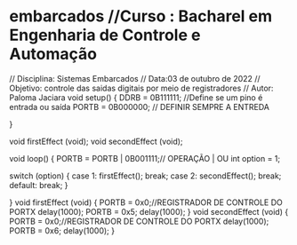 # embarcados //Curso : Bacharel em Engenharia de Controle e Automação
// Disciplina: Sistemas Embarcados
// Data:03 de outubro de 2022
// Objetivo: controle das saidas digitais por meio de registradores
// Autor: Paloma Jaciara
void setup()
{
  DDRB = 0B111111; //Define se um pino é entrada ou saída
  PORTB = 0B000000; // DEFINIR SEMPRE A ENTREDA
 
}


void firstEffect (void);
void secondEffect (void);


void loop()
{
  PORTB = PORTB | 0B001111;// OPERAÇÃO | OU
  int option = 1;
   
  switch (option)
  {
    case 1:
      firstEffect();
      break;
    case 2:
      secondEffect();
      break;
    default:
       break;
  }
 
}
void firstEffect (void)
{
  PORTB = 0x0;//REGISTRADOR DE CONTROLE DO PORTX
  delay(1000);
  PORTB = 0x5;
  delay(1000);
}
  void secondEffect (void)
{
  PORTB = 0x0;//REGISTRADOR DE CONTROLE DO PORTX
  delay(1000);
  PORTB = 0x6;
  delay(1000);
}
